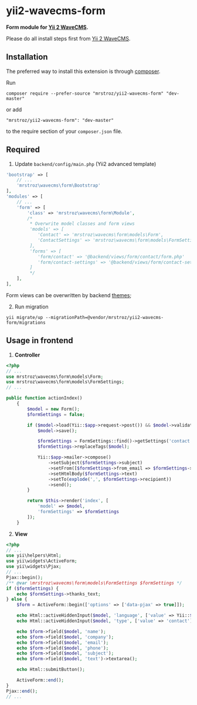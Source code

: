 # yii2-wavecms-form
**Form module for [Yii 2 WaveCMS](https://github.com/mrstroz/yii2-wavecms).** 

Please do all install steps first from [Yii 2 WaveCMS](https://github.com/mrstroz/yii2-wavecms).

Installation
------------

The preferred way to install this extension is through [composer](http://getcomposer.org/download/).

Run

```
composer require --prefer-source "mrstroz/yii2-wavecms-form" "dev-master"
```

or add

```
"mrstroz/yii2-wavecms-form": "dev-master"
```

to the require section of your `composer.json` file.


Required
--------

1. Update `backend/config/main.php` (Yii2 advanced template) 
```php
'bootstrap' => [
    // ...
    'mrstroz\wavecms\form\Bootstrap'
],
'modules' => [
    // ...
    'form' => [
        'class' => 'mrstroz\wavecms\form\Module',
        /*
         * Overwrite model classes and form views
         'models' => [
            'Contact' => 'mrstroz\wavecms\form\models\Form',
            'ContactSettings' => 'mrstroz\wavecms\form\models\FormSettings'
         ],
         'forms' => [
            'form/contact' => '@backend/views/form/contact/form.php'
            'form/contact-settings' => '@backend/views/form/contact-settings/form.php'
         ]
         */
    ],
],

```

Form views can be overwritten by backend [themes](http://www.yiiframework.com/doc-2.0/guide-output-theming.html);

2. Run migration 
```
yii migrate/up --migrationPath=@vendor/mrstroz/yii2-wavecms-form/migrations
```

Usage in frontend
-----------------

1. **Controller**
```php
<?php
// ...
use mrstroz\wavecms\form\models\Form;
use mrstroz\wavecms\form\models\FormSettings;
// ...

public function actionIndex()
    {
        $model = new Form();
        $formSettings = false;

        if ($model->load(Yii::$app->request->post()) && $model->validate()) {
            $model->save();

            $formSettings = FormSettings::find()->getSettings('contact')->one();
            $formSettings->replaceTags($model);

            Yii::$app->mailer->compose()
                ->setSubject($formSettings->subject)
                ->setFrom([$formSettings->from_email => $formSettings->from_name])
                ->setHtmlBody($formSettings->text)
                ->setTo(explode(',', $formSettings->recipient))
                ->send();
        }

        return $this->render('index', [
            'model' => $model,
            'formSettings' => $formSettings
        ]);
    }
```

2. **View**
```php
<?php
// ...
use yii\helpers\Html;
use yii\widgets\ActiveForm;
use yii\widgets\Pjax;
// ...
Pjax::begin();
/** @var \mrstroz\wavecms\form\models\FormSettings $formSettings */
if ($formSettings) {
    echo $formSettings->thanks_text;
} else {
    $form = ActiveForm::begin(['options' => ['data-pjax' => true]]);

    echo Html::activeHiddenInput($model, 'language', ['value' => Yii::$app->language]);
    echo Html::activeHiddenInput($model, 'type', ['value' => 'contact']);

    echo $form->field($model, 'name');
    echo $form->field($model, 'company');
    echo $form->field($model, 'email');
    echo $form->field($model, 'phone');
    echo $form->field($model, 'subject');
    echo $form->field($model, 'text')->textarea();

    echo Html::submitButton();

    ActiveForm::end();
}
Pjax::end();
// ...

```




